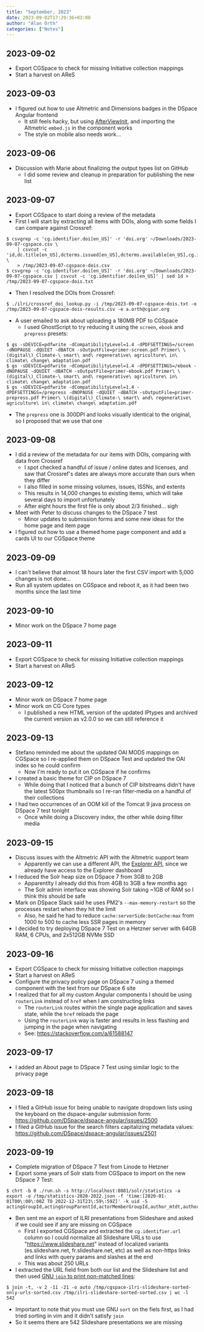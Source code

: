 ```yaml
---
title: "September, 2023"
date: 2023-09-02T17:29:36+03:00
author: "Alan Orth"
categories: ["Notes"]
---
```


## 2023-09-02

- Export CGSpace to check for missing Initiative collection mappings
- Start a harvest on AReS

<!--more-->

## 2023-09-03

- I figured out how to use Altmetric and Dimensions badges in the DSpace Angular frontend
  - It still feels hacky, but using [AfterViewInit](https://stackoverflow.com/questions/41936631/how-to-trigger-the-function-after-dom-markup-is-loaded-in-angular-style-applicat), and importing the Altmetric `embed.js` in the component works
  - The style on mobile also needs work...

## 2023-09-06

- Discussion with Marie about finalizing the output types list on GitHub
  - I did some review and cleanup in preparation for publishing the new list

## 2023-09-07

- Export CGSpace to start doing a review of the metadata
- First I will start by extracting all items with DOIs, along with some fields I can compare against Crossref:

```console
$ csvgrep -c 'cg.identifier.doi[en_US]' -r 'doi.org' ~/Downloads/2023-09-07-cgspace.csv \
    | csvcut -c 'id,dc.title[en_US],dcterms.issued[en_US],dcterms.available[en_US],cg.issn[en_US],cg.isbn[en_US],cg.volume[en_US],cg.issue[en_US],cg.number[en_US],dcterms.extent[en_US],cg.identifier.doi[en_US],cg.reviewStatus[en_US],cg.isijournal[en_US],dcterms.license[en_US],dcterms.accessRights[en_US],dcterms.type[en_US],dc.identifier.uri[en_US]' \
    > /tmp/2023-09-07-cgspace-dois.csv
$ csvgrep -c 'cg.identifier.doi[en_US]' -r 'doi.org' ~/Downloads/2023-09-07-cgspace.csv | csvcut -c 'cg.identifier.doi[en_US]' | sed 1d > /tmp/2023-09-07-cgspace-dois.txt
```

- Then I resolved the DOIs from Crossref:

```console
$ ./ilri/crossref_doi_lookup.py -i /tmp/2023-09-07-cgspace-dois.txt -o /tmp/2023-09-07-cgspace-dois-results.csv -e a.orth@cgiar.org
```

- A user emailed to ask about uploading a 180MB PDF to CGSpace
  - I used GhostScript to try reducing it using the `screen`, `ebook` and `prepress` presets:

```console
$ gs -sDEVICE=pdfwrite -dCompatibilityLevel=1.4 -dPDFSETTINGS=/screen -dNOPAUSE -dQUIET -dBATCH -sOutputFile=primer-screen.pdf Primer\ \(digital\)_Climate-\ smart\ and\ regenerative\ agriculture\ in\ climate\ change\ adaptation.pdf 
$ gs -sDEVICE=pdfwrite -dCompatibilityLevel=1.4 -dPDFSETTINGS=/ebook -dNOPAUSE -dQUIET -dBATCH -sOutputFile=primer-ebook.pdf Primer\ \(digital\)_Climate-\ smart\ and\ regenerative\ agriculture\ in\ climate\ change\ adaptation.pdf
$ gs -sDEVICE=pdfwrite -dCompatibilityLevel=1.4 -dPDFSETTINGS=/prepress -dNOPAUSE -dQUIET -dBATCH -sOutputFile=primer-prepress.pdf Primer\ \(digital\)_Climate-\ smart\ and\ regenerative\ agriculture\ in\ climate\ change\ adaptation.pdf
```

- The `prepress` one is 300DPI and looks visually identical to the original, so I proposed that we use that one

## 2023-09-08

- I did a review of the metadata for our items with DOIs, comparing with data from Crossref
  - I spot checked a handful of issue / online dates and licenses, and saw that Crossref's dates are always more accurate than ours when they differ
  - I also filled in some missing volumes, issues, ISSNs, and extents
  - This results in 14,000 changes to existing items, which will take several days to import unfortunately
  - After eight hours the first file is only about 2/3 finished... sigh
- Meet with Peter to discuss changes to the DSpace 7 test
  - Minor updates to submission forms and some new ideas for the home page and item page
- I figured out how to use a themed home page component and add a cards UI to our CGSpace theme

## 2023-09-09

- I can't believe that almost 18 hours later the first CSV import with 5,000 changes is not done...
- Run all system updates on CGSpace and reboot it, as it had been two months since the last time

## 2023-09-10

- Minor work on the DSpace 7 home page

## 2023-09-11

- Export CGSpace to check for missing Initiative collection mappings
- Start a harvest on AReS

## 2023-09-12

- Minor work on DSpace 7 home page
- Minor work on CG Core types
  - I published a new HTML version of the updated IPtypes and archived the current version as v2.0.0 so we can still reference it

## 2023-09-13

- Stefano reminded me about the updated OAI MODS mappings on CGSpace so I re-applied them on DSpace Test and updated the OAI index so he could confirm
  - Now I'm ready to put it on CGSpace if he confirms
- I created a basic theme for CIP on DSpace 7
  - While doing that I noticed that a bunch of CIP bitstreams didn't have the latest 500px thumbnails so I re-ran filter-media on a handful of their collections
- I had two occurrences of an OOM kill of the Tomcat 9 java process on DSpace 7 test tonight
  - Once while doing a Discovery index, the other while doing filter media

## 2023-09-15

- Discuss issues with the Altmetric API with the Altmetric support team
  - Apparently we can use a different API, the [Explorer API](https://www.altmetric.com/explorer/documentation/api), since we already have access to the Explorer dashboard
- I reduced the Solr heap size on DSpace 7 from 3GB to 2GB
  - Apparentlty I already did this from 4GB to 3GB a few months ago
  - The Solr admin interface was showing Solr taking ~1GB of RAM so I think this should be safe
- Mark on DSpace Slack said he uses PM2's `--max-memory-restart` so the processes restart when they hit the limit
  - Also, he said he had to reduce `cache:serverSide:botCache:max` from 1000 to 500 to cache less SSR pages in memory
- I decided to try deploying DSpace 7 Test on a Hetzner server with 64GB RAM, 6 CPUs, and 2x512GB NVMe SSD

## 2023-09-16

- Export CGSpace to check for missing Initiative collection mappings
- Start a harvest on AReS
- Configure the privacy policy page on DSpace 7 using a themed component with the text from our DSpace 6 site
- I realized that for all my custom Angular components I should be using `routerLink` instead of `href` when I am constructing links
  - The `routerLink` routes within the single page application and saves state, while the `href` reloads the page
  - Using the `routerLink` way is faster and results in less flashing and jumping in the page when navigating
  - See: https://stackoverflow.com/a/61588147

## 2023-09-17

- I added an About page to DSpace 7 Test using similar logic to the privacy page

## 2023-09-18

- I filed a GitHub issue for being unable to navigate dropdown lists using the keyboard on the dspace-angular submission form: https://github.com/DSpace/dspace-angular/issues/2500
- I filed a GitHub issue for the search filters capitalizing metadata values: https://github.com/DSpace/dspace-angular/issues/2501

## 2023-09-19

- Complete migration of DSpace 7 Test from Linode to Hetzner
- Export some years of Solr stats from CGSpace to import on the new DSpace 7 Test:

```console
$ chrt -b 0 ./run.sh -s http://localhost:8081/solr/statistics -a export -o /tmp/statistics-2020-2022.json -f 'time:[2020-01-01T00\:00\:00Z TO 2022-12-31T23\:59\:59Z]' -k uid -S actingGroupId,actingGroupParentId,actorMemberGroupId,author_mtdt,author_mtdt_search,bitstreamCount,bitstreamId,complete_query,complete_query_search,containerBitstream,containerCollection,containerCommunity,containerItem,core_update_run_nb,countryCode_ngram,countryCode_search,cua_version,dateYear,dateYearMonth,file_id,filterquery,first_name,geoipcountrycode,geoIpCountryCode,group_id,group_map,group_name,ip_ngram,ip_search,isArchived,isInternal,iso_mtdt,iso_mtdt_search,isWithdrawn,last_name,name,ngram_query_search,ngram_simplequery_search,orphaned,parent_count,p_communities_id,p_communities_map,p_communities_name,p_group_id,p_group_map,p_group_name,range,rangeDescription,rangeDescription_ngram,rangeDescription_search,range_ngram,range_search,referrer_ngram,referrer_search,simple_query,simple_query_search,solr_update_time_stamp,storage_nb_of_bitstreams,storage_size,storage_statistics_type,subject_mtdt,subject_mtdt_search,text,userAgent_ngram,userAgent_search,version_id,workflowItemId
```

- Ben sent me an export of ILRI presentations from Slideshare and asked if we could see if any are missing on CGSpace
  - First I exported CGSpace and extracted the `cg.identifier.url` column so I could normalize all Slideshare URLs to use "https://www.slideshare.net" instead of localized variants (es.slideshare.net, fr.slideshare.net, etc) as well as non-https links and links with query params and slashes at the end
  - This was about 250 URLs
- I extracted the URL field from both our list and the Slideshare list and then used [GNU `join` to print non-matched lines](https://unix.stackexchange.com/questions/274548/join-two-files-each-with-two-columns-including-non-matching-lines):

```console
$ join -t, -v 2 -11 -21 -o auto /tmp/cgspace-ilri-slideshare-sorted-only-urls-sorted.csv /tmp/ilri-slideshare-sorted-sorted.csv | wc -l
542
```

- Important to note that you must use GNU `sort` on the fiels first, as I had tried sorting in vim and it didn't satisfy `join`
- So it seems there are 542 Slideshare presentations we are missing

<!-- vim: set sw=2 ts=2: -->
